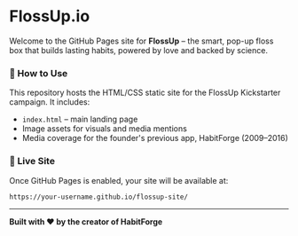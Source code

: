 # FlossUp.io

Welcome to the GitHub Pages site for **FlossUp** – the smart, pop-up floss box that builds lasting habits, powered by love and backed by science.

### 🚀 How to Use

This repository hosts the HTML/CSS static site for the FlossUp Kickstarter campaign. It includes:
- `index.html` – main landing page
- Image assets for visuals and media mentions
- Media coverage for the founder's previous app, HabitForge (2009–2016)

### 🔗 Live Site
Once GitHub Pages is enabled, your site will be available at:
```
https://your-username.github.io/flossup-site/
```

---

**Built with ❤️ by the creator of HabitForge**
